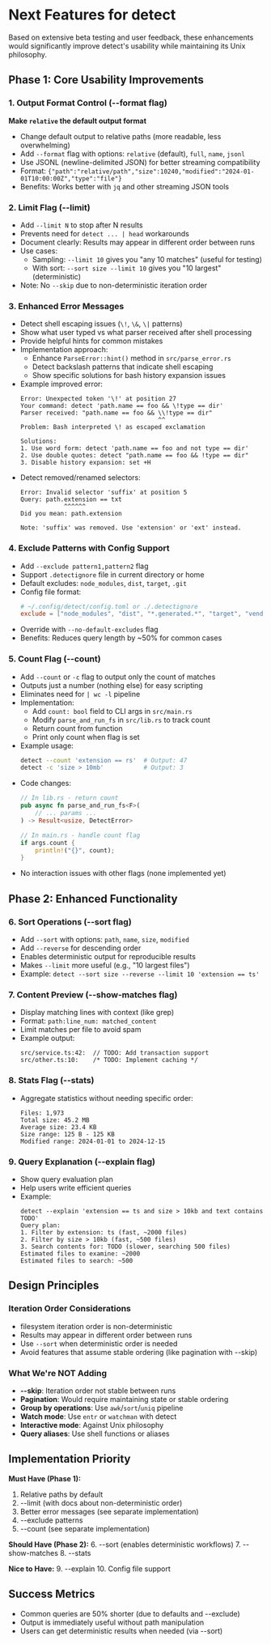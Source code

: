 # Next Features for detect

Based on extensive beta testing and user feedback, these enhancements would significantly improve detect's usability while maintaining its Unix philosophy.

## Phase 1: Core Usability Improvements

### 1. Output Format Control (--format flag)
**Make `relative` the default output format**
- Change default output to relative paths (more readable, less overwhelming)
- Add `--format` flag with options: `relative` (default), `full`, `name`, `jsonl`
- Use JSONL (newline-delimited JSON) for better streaming compatibility
- Format: `{"path":"relative/path","size":10240,"modified":"2024-01-01T10:00:00Z","type":"file"}`
- Benefits: Works better with `jq` and other streaming JSON tools

### 2. Limit Flag (--limit)
- Add `--limit N` to stop after N results
- Prevents need for `detect ... | head` workarounds
- Document clearly: Results may appear in different order between runs
- Use cases:
  - Sampling: `--limit 10` gives you "any 10 matches" (useful for testing)
  - With sort: `--sort size --limit 10` gives you "10 largest" (deterministic)
- Note: No `--skip` due to non-deterministic iteration order

### 3. Enhanced Error Messages
- Detect shell escaping issues (`\!`, `\&`, `\|` patterns)
- Show what user typed vs what parser received after shell processing
- Provide helpful hints for common mistakes
- Implementation approach:
  - Enhance `ParseError::hint()` method in `src/parse_error.rs`
  - Detect backslash patterns that indicate shell escaping
  - Show specific solutions for bash history expansion issues
- Example improved error:
  ```
  Error: Unexpected token '\!' at position 27
  Your command: detect 'path.name == foo && \!type == dir'
  Parser received: "path.name == foo && \\!type == dir"
                                        ^^
  Problem: Bash interpreted \! as escaped exclamation
  
  Solutions:
  1. Use word form: detect 'path.name == foo and not type == dir'
  2. Use double quotes: detect "path.name == foo && !type == dir"
  3. Disable history expansion: set +H
  ```
- Detect removed/renamed selectors:
  ```
  Error: Invalid selector 'suffix' at position 5
  Query: path.extension == txt
              ^^^^^^
  Did you mean: path.extension
  
  Note: 'suffix' was removed. Use 'extension' or 'ext' instead.
  ```

### 4. Exclude Patterns with Config Support
- Add `--exclude pattern1,pattern2` flag
- Support `.detectignore` file in current directory or home
- Default excludes: `node_modules`, `dist`, `target`, `.git`
- Config file format:
  ```toml
  # ~/.config/detect/config.toml or ./.detectignore
  exclude = ["node_modules", "dist", "*.generated.*", "target", "vendor"]
  ```
- Override with `--no-default-excludes` flag
- Benefits: Reduces query length by ~50% for common cases

### 5. Count Flag (--count)
- Add `--count` or `-c` flag to output only the count of matches
- Outputs just a number (nothing else) for easy scripting
- Eliminates need for `| wc -l` pipeline
- Implementation:
  - Add `count: bool` field to CLI args in `src/main.rs`
  - Modify `parse_and_run_fs` in `src/lib.rs` to track count
  - Return count from function
  - Print only count when flag is set
- Example usage:
  ```bash
  detect --count 'extension == rs'  # Output: 47
  detect -c 'size > 10mb'           # Output: 3
  ```
- Code changes:
  ```rust
  // In lib.rs - return count
  pub async fn parse_and_run_fs<F>(
      // ... params ...
  ) -> Result<usize, DetectError>
  
  // In main.rs - handle count flag
  if args.count {
      println!("{}", count);
  }
  ```
- No interaction issues with other flags (none implemented yet)

## Phase 2: Enhanced Functionality

### 6. Sort Operations (--sort flag)
- Add `--sort` with options: `path`, `name`, `size`, `modified`
- Add `--reverse` for descending order
- Enables deterministic output for reproducible results
- Makes `--limit` more useful (e.g., "10 largest files")
- Example: `detect --sort size --reverse --limit 10 'extension == ts'`

### 7. Content Preview (--show-matches flag)
- Display matching lines with context (like grep)
- Format: `path:line_num: matched_content`
- Limit matches per file to avoid spam
- Example output:
  ```
  src/service.ts:42:  // TODO: Add transaction support
  src/other.ts:10:    /* TODO: Implement caching */
  ```

### 8. Stats Flag (--stats)
- Aggregate statistics without needing specific order:
  ```
  Files: 1,973
  Total size: 45.2 MB
  Average size: 23.4 KB
  Size range: 125 B - 125 KB
  Modified range: 2024-01-01 to 2024-12-15
  ```

### 9. Query Explanation (--explain flag)
- Show query evaluation plan
- Help users write efficient queries
- Example:
  ```
  detect --explain 'extension == ts and size > 10kb and text contains TODO'
  Query plan:
  1. Filter by extension: ts (fast, ~2000 files)
  2. Filter by size > 10kb (fast, ~500 files)
  3. Search contents for: TODO (slower, searching 500 files)
  Estimated files to examine: ~2000
  Estimated files to search: ~500
  ```

## Design Principles

### Iteration Order Considerations
- filesystem iteration order is non-deterministic
- Results may appear in different order between runs
- Use `--sort` when deterministic order is needed
- Avoid features that assume stable ordering (like pagination with --skip)

### What We're NOT Adding
- **--skip**: Iteration order not stable between runs
- **Pagination**: Would require maintaining state or stable ordering
- **Group by operations**: Use `awk`/`sort`/`uniq` pipeline
- **Watch mode**: Use `entr` or `watchman` with detect
- **Interactive mode**: Against Unix philosophy
- **Query aliases**: Use shell functions or aliases

## Implementation Priority

**Must Have (Phase 1):**
1. Relative paths by default
2. --limit (with docs about non-deterministic order)
3. Better error messages (see separate implementation)
4. --exclude patterns
5. --count (see separate implementation)

**Should Have (Phase 2):**
6. --sort (enables deterministic workflows)
7. --show-matches
8. --stats

**Nice to Have:**
9. --explain
10. Config file support

## Success Metrics
- Common queries are 50% shorter (due to defaults and --exclude)
- Output is immediately useful without path manipulation  
- Users can get deterministic results when needed (via --sort)

